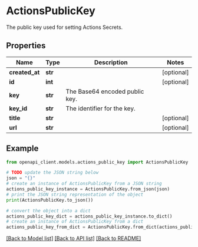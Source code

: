 # ActionsPublicKey

The public key used for setting Actions Secrets.

## Properties

Name | Type | Description | Notes
------------ | ------------- | ------------- | -------------
**created_at** | **str** |  | [optional] 
**id** | **int** |  | [optional] 
**key** | **str** | The Base64 encoded public key. | 
**key_id** | **str** | The identifier for the key. | 
**title** | **str** |  | [optional] 
**url** | **str** |  | [optional] 

## Example

```python
from openapi_client.models.actions_public_key import ActionsPublicKey

# TODO update the JSON string below
json = "{}"
# create an instance of ActionsPublicKey from a JSON string
actions_public_key_instance = ActionsPublicKey.from_json(json)
# print the JSON string representation of the object
print(ActionsPublicKey.to_json())

# convert the object into a dict
actions_public_key_dict = actions_public_key_instance.to_dict()
# create an instance of ActionsPublicKey from a dict
actions_public_key_from_dict = ActionsPublicKey.from_dict(actions_public_key_dict)
```
[[Back to Model list]](../README.md#documentation-for-models) [[Back to API list]](../README.md#documentation-for-api-endpoints) [[Back to README]](../README.md)



